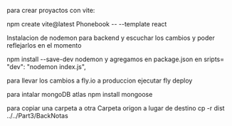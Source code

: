 para crear proyactos con vite:

npm create vite@latest Phonebook -- --template react

Instalacion de nodemon para backend y escuchar los cambios y poder reflejarlos en el momento

npm install --save-dev nodemon
y agregamos en package.json en sripts= "dev": "nodemon index.js",

para llevar los cambios a fly.io a produccion ejecutar
fly deploy

para intalar mongoDB atlas
npm install mongoose

para copiar una carpeta a otra
Carpeta origon a lugar de destino
cp -r dist ../../Part3/BackNotas
